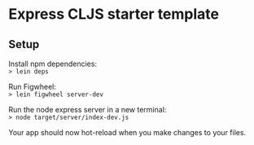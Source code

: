 # Express CLJS starter template

## Setup

Install npm dependencies:  
`> lein deps`

Run Figwheel:  
`> lein figwheel server-dev`

Run the node express server in a new terminal:  
`> node target/server/index-dev.js`

Your app should now hot-reload when you make changes to your files.
